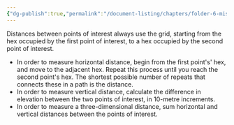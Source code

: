 ```yaml
---
{"dg-publish":true,"permalink":"/document-listing/chapters/folder-6-mission-gameplay/map-folder/distances/"}
---
```


Distances between points of interest always use the grid, starting from the hex occupied by the first point of interest, to a hex occupied by the second point of interest.
- In order to measure horizontal distance, begin from the first point's' hex, and move to the adjacent hex. Repeat this process until you reach the second point's hex. The shortest possible number of repeats that connects these in a path is the distance.
- In order to measure vertical distance, calculate the difference in elevation between the two points of interest, in 10-metre increments.
- In order to measure a three-dimensional distance, sum horizontal and vertical distances between the points of interest.